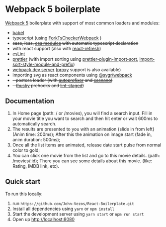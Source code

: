 # Webpack 5 boilerplate

[Webpack 5](https://webpack.js.org/) boilerplate with support of most common loaders and modules:

- [babel](https://babeljs.io/)
- typescript (using [ForkTsCheckerWebpack](https://www.npmjs.com/package/fork-ts-checker-webpack-plugin) )
- ~~sass, less, [css modules](https://github.com/css-modules/css-modules) with automatic typescript declaration~~
- with react support (also with [react-refresh](https://www.npmjs.com/package/@pmmmwh/react-refresh-webpack-plugin))
- [esLint](https://www.npmjs.com/package/eslint)
- [prettier](https://www.npmjs.com/package/prettier) (with import sorting using [prettier-plugin-import-sort](https://www.npmjs.com/package/prettier-plugin-import-sort), [import-sort-style-module-and-prefix](https://www.npmjs.com/package/import-sort-style-module-and-prefix))
- [webpack dev server](https://webpack.js.org/configuration/dev-server/) ([proxy](https://webpack.js.org/configuration/dev-server/#devserverproxy) support is also available)
- importing svg as react components using [@svgr/webpack](https://www.npmjs.com/package/@svgr/webpack)
- ~~-   postcss loader (with [autoprefixer](https://www.npmjs.com/package/autoprefixer) and [cssnano](https://www.npmjs.com/package/cssnano))~~
- ~~- ([husky](https://www.npmjs.com/package/husky) prehooks and [lint-staged](https://www.npmjs.com/package/lint-staged))~~

## Documentation
1. In Home page (path: / or /movies), you will find a search input. Fill in your movie title you want to search and then
hit enter or wait 600ms to automatically search.
2. The results are presented to you with an animation {slide in from left} (Anim time: 200ms); After this the animation on image start (fade in, anim duration: 500ms);
3. Once all the list items are animated, release date start pulse from normal color to gold;
4. You can click one movie from the list and go to this movie details. (path: /movies/:id); There you can see some details about this movie. (like: Rating, IMDB link, etc).

## Quick start

To run this locally:

1. run `https://github.com/John-Vezos/React-Boilerplate.git`
2. Install all dependencies using `yarn` or `npm install`
3. Start the development server using `yarn start` or `npm run start`
4. Open up [http://localhost:8080](http://localhost:8080)

